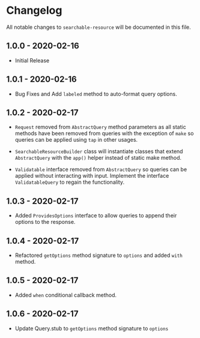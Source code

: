 # Changelog

All notable changes to `searchable-resource` will be documented in this file.

## 1.0.0 - 2020-02-16

- Initial Release

## 1.0.1 - 2020-02-16

- Bug Fixes and Add `labeled` method to auto-format query options.

## 1.0.2 - 2020-02-17

- `Request` removed from `AbstractQuery` method parameters as all static methods have been 
removed from queries with the exception of `make` so queries can be applied using 
`tap` in other usages.

- `SearchableResourceBuilder` class will instantiate classes that extend 
`AbstractQuery` with the `app()` helper instead of static make method.

- `Validatable` interface removed from `AbstractQuery` so queries can be 
applied without interacting with input. Implement the interface `ValidatableQuery` to regain 
the functionality. 

## 1.0.3 - 2020-02-17

- Added `ProvidesOptions` interface to allow queries to append their options to the response. 

## 1.0.4 - 2020-02-17

- Refactored `getOptions` method signature to `options` and added `with` method.

## 1.0.5 - 2020-02-17

- Added `when` conditional callback method.

## 1.0.6 - 2020-02-17

- Update Query.stub to `getOptions` method signature to `options`
